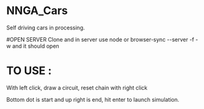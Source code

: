 # NNGA_Cars

Self driving cars in processing.

#OPEN SERVER
Clone and in server use node or browser-sync --server -f -w and it should open

# TO USE :
With left click, draw a circuit, reset chain with right click

Bottom dot is start and up right is end, hit enter to launch simulation.

